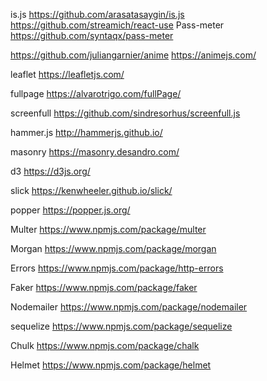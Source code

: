 is.js https://github.com/arasatasaygin/is.js
https://github.com/streamich/react-use
Pass-meter https://github.com/syntaqx/pass-meter

https://github.com/juliangarnier/anime
https://animejs.com/

leaflet https://leafletjs.com/

fullpage https://alvarotrigo.com/fullPage/

screenfull https://github.com/sindresorhus/screenfull.js

hammer.js
http://hammerjs.github.io/

masonry https://masonry.desandro.com/

d3
https://d3js.org/

slick
https://kenwheeler.github.io/slick/

popper
https://popper.js.org/

Multer
https://www.npmjs.com/package/multer

Morgan
https://www.npmjs.com/package/morgan

Errors
https://www.npmjs.com/package/http-errors

Faker
https://www.npmjs.com/package/faker

Nodemailer
https://www.npmjs.com/package/nodemailer

sequelize
https://www.npmjs.com/package/sequelize

Chulk
https://www.npmjs.com/package/chalk

Helmet
https://www.npmjs.com/package/helmet

